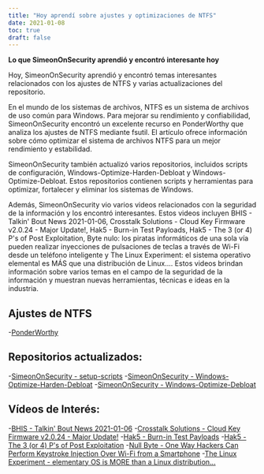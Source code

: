 ```yaml
---
title: "Hoy aprendí sobre ajustes y optimizaciones de NTFS"
date: 2021-01-08
toc: true
draft: false
---
```


**Lo que SimeonOnSecurity aprendió y encontró interesante hoy**

Hoy, SimeonOnSecurity aprendió y encontró temas interesantes relacionados con los ajustes de NTFS y varias actualizaciones del repositorio.

En el mundo de los sistemas de archivos, NTFS es un sistema de archivos de uso común para Windows. Para mejorar su rendimiento y confiabilidad, SimeonOnSecurity encontró un excelente recurso en PonderWorthy que analiza los ajustes de NTFS mediante fsutil. El artículo ofrece información sobre cómo optimizar el sistema de archivos NTFS para un mejor rendimiento y estabilidad.

SimeonOnSecurity también actualizó varios repositorios, incluidos scripts de configuración, Windows-Optimize-Harden-Debloat y Windows-Optimize-Debloat. Estos repositorios contienen scripts y herramientas para optimizar, fortalecer y eliminar los sistemas de Windows.

Además, SimeonOnSecurity vio varios videos relacionados con la seguridad de la información y los encontró interesantes. Estos videos incluyen BHIS - Talkin' Bout News 2021-01-06, Crosstalk Solutions - Cloud Key Firmware v2.0.24 - Major Update!, Hak5 - Burn-in Test Payloads, Hak5 - The 3 (or 4) P's of Post Exploitation, Byte nulo: los piratas informáticos de una sola vía pueden realizar inyecciones de pulsaciones de teclas a través de Wi-Fi desde un teléfono inteligente y The Linux Experiment: el sistema operativo elemental es MÁS que una distribución de Linux.... Estos videos brindan información sobre varios temas en el campo de la seguridad de la información y muestran nuevas herramientas, técnicas e ideas en la industria.

## Ajustes de NTFS
-[PonderWorthy](https://notes.ponderworthy.com/fsutil-tweaks-for-ntfs-performance-and-reliability)

## Repositorios actualizados:
-[SimeonOnSecurity - setup-scripts](https://github.com/simeononsecurity/setup-scripts)
-[SimeonOnSecurity - Windows-Optimize-Harden-Debloat](https://github.com/simeononsecurity/Windows-Optimize-Harden-Debloat)
-[SimeonOnSecurity - Windows-Optimize-Debloat](https://github.com/simeononsecurity/Windows-Optimize-Debloat)

## Vídeos de Interés:
-[BHIS - Talkin' Bout News 2021-01-06](https://www.youtube.com/watch?v=-zAIdP7OA6E)
-[Crosstalk Solutions - Cloud Key Firmware v2.0.24 - Major Update!](https://www.youtube.com/watch?v=y_A-Zcc1yHM)
-[Hak5 - Burn-in Test Payloads](https://www.youtube.com/watch?v=bTRO2EHTLBQ)
-[Hak5 - The 3 (or 4) P's of Post Exploitation](https://www.youtube.com/watch?v=OcEKXyJ8oqs)
-[Null Byte - One Way Hackers Can Perform Keystroke Injection Over Wi-Fi from a Smartphone](https://www.youtube.com/watch?v=srk63urpHNA)
-[The Linux Experiment - elementary OS is MORE than a Linux distribution...](https://www.youtube.com/watch?v=FuVN6YGGmDo)